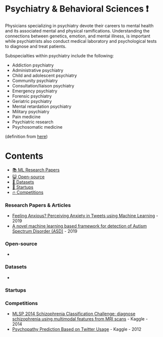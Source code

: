 # Psychiatry & Behavioral Sciences :heavy_exclamation_mark:
Physicians specializing in psychiatry devote their careers to mental health and its associated mental and physical ramifications. Understanding the connections between genetics, emotion, and mental illness, is important while psychiatrists also conduct medical laboratory and psychological tests to diagnose and treat patients.

Subspecialties within psychiatry include the following:

* Addiction psychiatry
* Administrative psychiatry
* Child and adolescent psychiatry
* Community psychiatry
* Consultation/liaison psychiatry
* Emergency psychiatry
* Forensic psychiatry
* Geriatric psychiatry
* Mental retardation psychiatry
* Military psychiatry
* Pain medicine
* Psychiatric research
* Psychosomatic medicine

(definition from [here](https://www.sgu.edu/blog/medical/ultimate-list-of-medical-specialties/))

# Contents 
- [:books: ML Research Papers](#research-papers)
- [:smiley_cat: Open-source](#open-source)
- [:notebook: Datasets](#datasets)
- [:eyes: Startups](#startups)
- [:fire: Competitions](#competitions)

### Research Papers & Articles
- [Feeling Anxious? Perceiving Anxiety in Tweets using Machine Learning](https://arxiv.org/abs/1909.06959v1) - 2019
- [A novel machine learning based framework for detection of Autism Spectrum Disorder (ASD)](https://arxiv.org/abs/1903.11323v3) - 2019

### Open-source
- 
### Datasets
- 
### Startups

### Competitions

- [MLSP 2014 Schizophrenia Classification Challenge: diagnose schizophrenia using multimodal features from MRI scans](https://www.kaggle.com/c/mlsp-2014-mri) - Kaggle - 2014
- [Psychopathy Prediction Based on Twitter Usage](https://www.kaggle.com/c/twitter-psychopathy-prediction) - Kaggle - 2012
